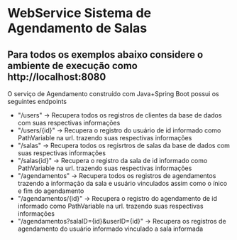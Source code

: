 # WebService Sistema de Agendamento de Salas

<h2>Para todos os exemplos abaixo considere o ambiente de execução como http://localhost:8080</h2>

<p>O serviço de Agendamento construído com Java+Spring Boot possui os seguintes endpoints</p>
<ul>
<li>"/users" -> Recupera todos os registros de clientes da base de dados com suas respectivas informações</li>
<li>"/users/{id}" -> Recupera o registro do usuário de id informado como PathVariable na url. trazendo suas respectivas informações</li>
<li>"/salas" -> Recupera todos os regisrtros de salas da base de dados com suas respectivas informações</li>
<li>"/salas{id}" -> Recupera o registro da sala de id informado como PathVariable na url. trazendo suas respectivas informações</li>
<li>"/agendamentos" -> Recupera todos os registros de agendamentos trazendo a informação da sala e usuário vinculados assim como o ínico e fim do agendamento</li>
<li>"/agendamentos/{id}" -> Recupera o registro do agendamento de id informado como PathVariable na url. trazendo suas respectivas informações </li>
<li>"/agendamentos?salaID={id}&userID={id}" -> Recupera os registros de agendamento do usuário informado vinculado a sala informada</li>
</ul>